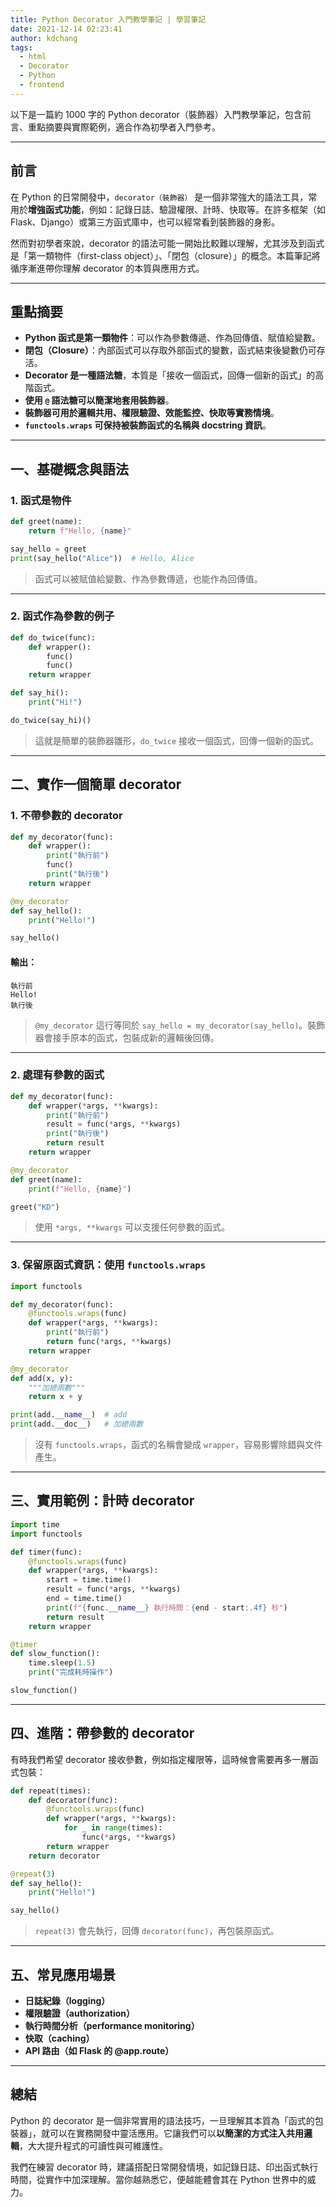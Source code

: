 ```yaml
---
title: Python Decorator 入門教學筆記 | 學習筆記
date: 2021-12-14 02:23:41
author: kdchang
tags:
  - html
  - Decorator
  - Python
  - frontend
---
```


以下是一篇約 1000 字的 Python decorator（裝飾器）入門教學筆記，包含前言、重點摘要與實際範例，適合作為初學者入門參考。

---

## 前言

在 Python 的日常開發中，`decorator（裝飾器）` 是一個非常強大的語法工具，常用於**增強函式功能**，例如：記錄日誌、驗證權限、計時、快取等。在許多框架（如 Flask、Django）或第三方函式庫中，也可以經常看到裝飾器的身影。

然而對初學者來說，decorator 的語法可能一開始比較難以理解，尤其涉及到函式是「第一類物件（first-class object）」、「閉包（closure）」的概念。本篇筆記將循序漸進帶你理解 decorator 的本質與應用方式。

---

## 重點摘要

- **Python 函式是第一類物件**：可以作為參數傳遞、作為回傳值、賦值給變數。
- **閉包（Closure）**：內部函式可以存取外部函式的變數，函式結束後變數仍可存活。
- **Decorator 是一種語法糖**，本質是「接收一個函式，回傳一個新的函式」的高階函式。
- **使用 `@` 語法糖可以簡潔地套用裝飾器**。
- **裝飾器可用於邏輯共用、權限驗證、效能監控、快取等實務情境**。
- **`functools.wraps` 可保持被裝飾函式的名稱與 docstring 資訊**。

---

## 一、基礎概念與語法

### 1. 函式是物件

```python
def greet(name):
    return f"Hello, {name}"

say_hello = greet
print(say_hello("Alice"))  # Hello, Alice
```

> 函式可以被賦值給變數、作為參數傳遞，也能作為回傳值。

---

### 2. 函式作為參數的例子

```python
def do_twice(func):
    def wrapper():
        func()
        func()
    return wrapper

def say_hi():
    print("Hi!")

do_twice(say_hi)()
```

> 這就是簡單的裝飾器雛形，`do_twice` 接收一個函式，回傳一個新的函式。

---

## 二、實作一個簡單 decorator

### 1. 不帶參數的 decorator

```python
def my_decorator(func):
    def wrapper():
        print("執行前")
        func()
        print("執行後")
    return wrapper

@my_decorator
def say_hello():
    print("Hello!")

say_hello()
```

#### 輸出：

```
執行前
Hello!
執行後
```

> `@my_decorator` 這行等同於 `say_hello = my_decorator(say_hello)`。裝飾器會接手原本的函式，包裝成新的邏輯後回傳。

---

### 2. 處理有參數的函式

```python
def my_decorator(func):
    def wrapper(*args, **kwargs):
        print("執行前")
        result = func(*args, **kwargs)
        print("執行後")
        return result
    return wrapper

@my_decorator
def greet(name):
    print(f"Hello, {name}")

greet("KD")
```

> 使用 `*args, **kwargs` 可以支援任何參數的函式。

---

### 3. 保留原函式資訊：使用 `functools.wraps`

```python
import functools

def my_decorator(func):
    @functools.wraps(func)
    def wrapper(*args, **kwargs):
        print("執行前")
        return func(*args, **kwargs)
    return wrapper

@my_decorator
def add(x, y):
    """加總兩數"""
    return x + y

print(add.__name__)  # add
print(add.__doc__)   # 加總兩數
```

> 沒有 `functools.wraps`，函式的名稱會變成 `wrapper`，容易影響除錯與文件產生。

---

## 三、實用範例：計時 decorator

```python
import time
import functools

def timer(func):
    @functools.wraps(func)
    def wrapper(*args, **kwargs):
        start = time.time()
        result = func(*args, **kwargs)
        end = time.time()
        print(f"{func.__name__} 執行時間：{end - start:.4f} 秒")
        return result
    return wrapper

@timer
def slow_function():
    time.sleep(1.5)
    print("完成耗時操作")

slow_function()
```

---

## 四、進階：帶參數的 decorator

有時我們希望 decorator 接收參數，例如指定權限等，這時候會需要再多一層函式包裝：

```python
def repeat(times):
    def decorator(func):
        @functools.wraps(func)
        def wrapper(*args, **kwargs):
            for _ in range(times):
                func(*args, **kwargs)
        return wrapper
    return decorator

@repeat(3)
def say_hello():
    print("Hello!")

say_hello()
```

> `repeat(3)` 會先執行，回傳 `decorator(func)`，再包裝原函式。

---

## 五、常見應用場景

- **日誌紀錄（logging）**
- **權限驗證（authorization）**
- **執行時間分析（performance monitoring）**
- **快取（caching）**
- **API 路由（如 Flask 的 @app.route）**

---

## 總結

Python 的 decorator 是一個非常實用的語法技巧，一旦理解其本質為「函式的包裝器」，就可以在實務開發中靈活應用。它讓我們可以**以簡潔的方式注入共用邏輯**，大大提升程式的可讀性與可維護性。

我們在練習 decorator 時，建議搭配日常開發情境，如記錄日誌、印出函式執行時間，從實作中加深理解。當你越熟悉它，便越能體會其在 Python 世界中的威力。
